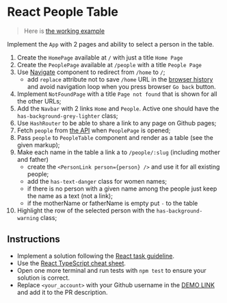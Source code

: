 # React People Table

> Here is [the working example](https://mate-academy.github.io/react_people-table-basics/)

Implement the `App` with 2 pages and ability to select a person in the table.

1. Create the `HomePage` available at `/` with just a title `Home Page`
1. Create the `PeoplePage` available at `/people` with a title `People Page`
1. Use [Navigate](https://reactrouter.com/docs/en/v6/components/navigate) component to redirect from `/home` to `/`;
    - add `replace` attribute not to save `/home` URL in the [browser history](https://reactrouter.com/docs/en/v6/getting-started/concepts#history-and-locations) and avoid navigation loop when you press browser `Go back` button.
1. Implement `NotFoundPage` with a title `Page not found` that is shown for all the other URLs;
1. Add the `Navbar` with 2 links `Home` and `People`. Active one should have the `has-background-grey-lighter` class;
1. Use `HashRouter` to be able to share a link to any page on Github pages;
1. Fetch `people` from [the API](https://mate-academy.github.io/react_people-table/api/people.json) when `PeoplePage` is opened;
1. Pass `people` to `PeopleTable` component and render as a table (see the given markup);
1. Make each name in the table a link a to `/people/:slug` (including mother and father)
    - create the `<PersonLink person={person} />` and use it for all existing people;
    - add the `has-text-danger` class for women names;
    - if there is no person with a given name among the people just keep the name as a text (not a link);
    - if the motherName or fatherName is empty put `-` to the table
1. Highlight the row of the selected person with the `has-background-warning` class;

## Instructions

- Implement a solution following the [React task guideline](https://github.com/mate-academy/react_task-guideline#react-tasks-guideline).
- Use the [React TypeScript cheat sheet](https://mate-academy.github.io/fe-program/js/extra/react-typescript).
- Open one more terminal and run tests with `npm test` to ensure your solution is correct.
- Replace `<your_account>` with your Github username in the [DEMO LINK](https://VolodymyrChuyko.github.io/react_people-table-basics/) and add it to the PR description.
